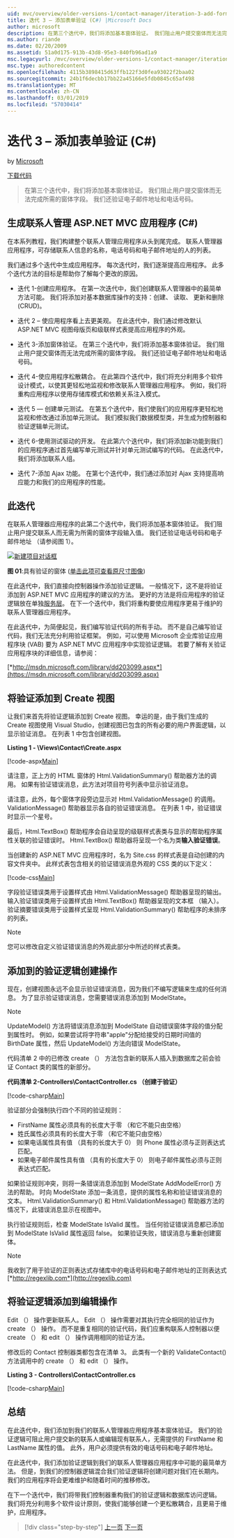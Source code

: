 ```yaml
---
uid: mvc/overview/older-versions-1/contact-manager/iteration-3-add-form-validation-cs
title: 迭代 3 – 添加表单验证 (C#) |Microsoft Docs
author: microsoft
description: 在第三个迭代中，我们将添加基本窗体验证。 我们阻止用户提交窗体而无法完成所需的窗体字段。 我们还验证 emai...
ms.author: riande
ms.date: 02/20/2009
ms.assetid: 51a0d175-913b-43d8-95e3-840fb96ad1a9
msc.legacyurl: /mvc/overview/older-versions-1/contact-manager/iteration-3-add-form-validation-cs
msc.type: authoredcontent
ms.openlocfilehash: 4115b3898415d63ffb122f3d0fea93022f2baa02
ms.sourcegitcommit: 24b1f6decbb17bb22a45166e5fdb0845c65af498
ms.translationtype: MT
ms.contentlocale: zh-CN
ms.lasthandoff: 03/01/2019
ms.locfileid: "57030414"
---
```

<a name="iteration-3--add-form-validation-c"></a>迭代 3 – 添加表单验证 (C#)
====================
by [Microsoft](https://github.com/microsoft)

[下载代码](iteration-3-add-form-validation-cs/_static/contactmanager_3_cs1.zip)

> 在第三个迭代中，我们将添加基本窗体验证。 我们阻止用户提交窗体而无法完成所需的窗体字段。 我们还验证电子邮件地址和电话号码。


## <a name="building-a-contact-management-aspnet-mvc-application-c"></a>生成联系人管理 ASP.NET MVC 应用程序 (C#)
  

在本系列教程，我们构建整个联系人管理应用程序从头到尾完成。 联系人管理器应用程序，可存储联系人信息的名称，电话号码和电子邮件地址的人的列表。

我们通过多个迭代中生成应用程序。 每次迭代时，我们逐渐提高应用程序。 此多个迭代方法的目标是帮助你了解每个更改的原因。

- 迭代 1-创建应用程序。 在第一次迭代中，我们创建联系人管理器中的最简单方法可能。 我们将添加对基本数据库操作的支持：创建、 读取、 更新和删除 (CRUD)。

- 迭代 2 – 使应用程序看上去更美观。 在此迭代中，我们通过修改默认 ASP.NET MVC 视图母版页和级联样式表提高应用程序的外观。

- 迭代 3-添加窗体验证。 在第三个迭代中，我们将添加基本窗体验证。 我们阻止用户提交窗体而无法完成所需的窗体字段。 我们还验证电子邮件地址和电话号码。

- 迭代 4-使应用程序松散耦合。 在此第四个迭代中，我们将充分利用多个软件设计模式，以使其更轻松地监视和修改联系人管理器应用程序。 例如，我们将重构应用程序以使用存储库模式和依赖关系注入模式。

- 迭代 5 — 创建单元测试。 在第五个迭代中，我们使我们的应用程序更轻松地监视和修改通过添加单元测试。 我们模拟我们数据模型类，并生成为控制器和验证逻辑单元测试。

- 迭代 6-使用测试驱动的开发。 在此第六个迭代中，我们将添加新功能到我们的应用程序通过首先编写单元测试并针对单元测试编写的代码。 在此迭代中，我们将添加联系人组。

- 迭代 7-添加 Ajax 功能。 在第七个迭代中，我们通过添加对 Ajax 支持提高响应能力和我们的应用程序的性能。


## <a name="this-iteration"></a>此迭代

在联系人管理器应用程序的此第二个迭代中，我们将添加基本窗体验证。 我们阻止用户提交联系人而无需为所需的窗体字段输入值。 我们还验证电话号码和电子邮件地址 （请参阅图 1）。


[![新建项目对话框](iteration-3-add-form-validation-cs/_static/image1.jpg)](iteration-3-add-form-validation-cs/_static/image1.png)

**图 01**:具有验证的窗体 ([单击此项可查看原尺寸图像](iteration-3-add-form-validation-cs/_static/image2.png))


在此迭代中，我们直接向控制器操作添加验证逻辑。 一般情况下，这不是将验证添加到 ASP.NET MVC 应用程序的建议的方法。 更好的方法是将应用程序的验证逻辑放在单独[服务层](http://martinfowler.com/eaaCatalog/serviceLayer.html)。 在下一个迭代中，我们将重构要使应用程序更易于维护的联系人管理器应用程序。

在此迭代中，为简便起见，我们编写验证代码的所有手动。 而不是自己编写验证代码，我们无法充分利用验证框架。 例如，可以使用 Microsoft 企业库验证应用程序块 (VAB) 要为 ASP.NET MVC 应用程序中实现验证逻辑。 若要了解有关验证应用程序块的详细信息，请参阅：

[*http://msdn.microsoft.com/library/dd203099.aspx*](https://msdn.microsoft.com/library/dd203099.aspx)

## <a name="adding-validation-to-the-create-view"></a>将验证添加到 Create 视图

让我们来首先将验证逻辑添加到 Create 视图。 幸运的是，由于我们生成的 Create 视图使用 Visual Studio，创建视图已包含的所有必要的用户界面逻辑，以显示验证消息。 在列表 1 中包含创建视图。

**Listing 1 - \Views\Contact\Create.aspx**

[!code-aspx[Main](iteration-3-add-form-validation-cs/samples/sample1.aspx)]

请注意，正上方的 HTML 窗体的 Html.ValidationSummary() 帮助器方法的调用。 如果有验证错误消息，此方法对项目符号列表中显示验证消息。

请注意，此外，每个窗体字段旁边显示对 Html.ValidationMessage() 的调用。 ValidationMessage() 帮助器显示各自的验证错误消息。 在列表 1 中，验证错误时显示一个星号。

最后，Html.TextBox() 帮助程序会自动呈现的级联样式表类与显示的帮助程序属性关联的验证错误时。 Html.TextBox() 帮助器将呈现一个名为类**输入验证错误**。

当创建新的 ASP.NET MVC 应用程序时，名为 Site.css 的样式表是自动创建的内容文件夹中。 此样式表包含相关的验证错误消息外观的 CSS 类的以下定义：

[!code-css[Main](iteration-3-add-form-validation-cs/samples/sample2.css)]

字段验证错误类用于设置样式由 Html.ValidationMessage() 帮助器呈现的输出。 输入验证错误类用于设置样式由 Html.TextBox() 帮助器呈现的文本框 （输入）。 验证摘要错误类用于设置样式呈现 Html.ValidationSummary() 帮助程序的未排序的列表。

> [!NOTE] 
> 
> 您可以修改自定义验证错误消息的外观此部分中所述的样式表类。


## <a name="adding-validation-logic-to-the-create-action"></a>添加到的验证逻辑创建操作

现在，创建视图永远不会显示验证错误消息，因为我们不编写逻辑来生成的任何消息。 为了显示验证错误消息，您需要错误消息添加到 ModelState。

> [!NOTE] 
> 
> UpdateModel() 方法将错误消息添加到 ModelState 自动错误窗体字段的值分配到属性时。 例如，如果尝试将字符串"apple"分配给接受的日期时间值的 BirthDate 属性，然后 UpdateModel() 方法向错误 ModelState。


代码清单 2 中的已修改 create （） 方法包含新的联系人插入到数据库之前会验证 Contact 类的属性的新部分。

**代码清单 2-Controllers\ContactController.cs （创建于验证）**

[!code-csharp[Main](iteration-3-add-form-validation-cs/samples/sample3.cs)]

验证部分会强制执行四个不同的验证规则：

- FirstName 属性必须具有的长度大于零 （和它不能只由空格）
- 姓氏属性必须具有的长度大于零 （和它不能只由空格）
- 如果电话属性具有值 （具有的长度大于 0） 则 Phone 属性必须与正则表达式匹配。
- 如果电子邮件属性具有值 （具有的长度大于 0） 则电子邮件属性必须与正则表达式匹配。

如果验证规则冲突，则将一条错误消息添加到 ModelState AddModelError() 方法的帮助。 时向 ModelState 添加一条消息，提供的属性名称和验证错误消息的文本。 Html.ValidationSummary() 和 Html.ValidationMessage() 帮助器方法的情况下，此错误消息显示在视图中。

执行验证规则后，检查 ModelState IsValid 属性。 当任何验证错误消息都已添加到 ModelState IsValid 属性返回 false。 如果验证失败，错误消息与重新创建窗体。

> [!NOTE] 
> 
> 我收到了用于验证的正则表达式存储库中的电话号码和电子邮件地址的正则表达式 [*http://regexlib.com*](http://regexlib.com)


## <a name="adding-validation-logic-to-the-edit-action"></a>将验证逻辑添加到编辑操作

Edit （） 操作更新联系人。 Edit （） 操作需要对其执行完全相同的验证作为 create （） 操作。 而不是重复相同的验证代码，我们应重构联系人控制器以便 create （） 和 edit （） 操作调用相同的验证方法。

修改后的 Contact 控制器类都包含在清单 3。 此类有一个新的 ValidateContact() 方法调用中的 create （） 和 edit （） 操作。

**Listing 3 - Controllers\ContactController.cs**

[!code-csharp[Main](iteration-3-add-form-validation-cs/samples/sample4.cs)]

## <a name="summary"></a>总结

在此迭代中，我们添加到我们的联系人管理器应用程序基本窗体验证。 我们的验证逻辑可阻止用户提交新的联系人或编辑现有联系人，无需提供的 FirstName 和 LastName 属性的值。 此外，用户必须提供有效的电话号码和电子邮件地址。

在此迭代中，我们添加验证逻辑到我们的联系人管理器应用程序中可能的最简单方法。 但是，到我们的控制器逻辑混合我们验证逻辑将创建问题对我们在长期内。 我们的应用程序将会更难维护和随着时间的推移修改。

在下一个迭代中，我们将带我们控制器重构我们的验证逻辑和数据库访问逻辑。 我们将充分利用多个软件设计原则，使我们能够创建一个更松散耦合，且更易于维护，应用程序。

> [!div class="step-by-step"]
> [上一页](iteration-2-make-the-application-look-nice-cs.md)
> [下一页](iteration-4-make-the-application-loosely-coupled-cs.md)

